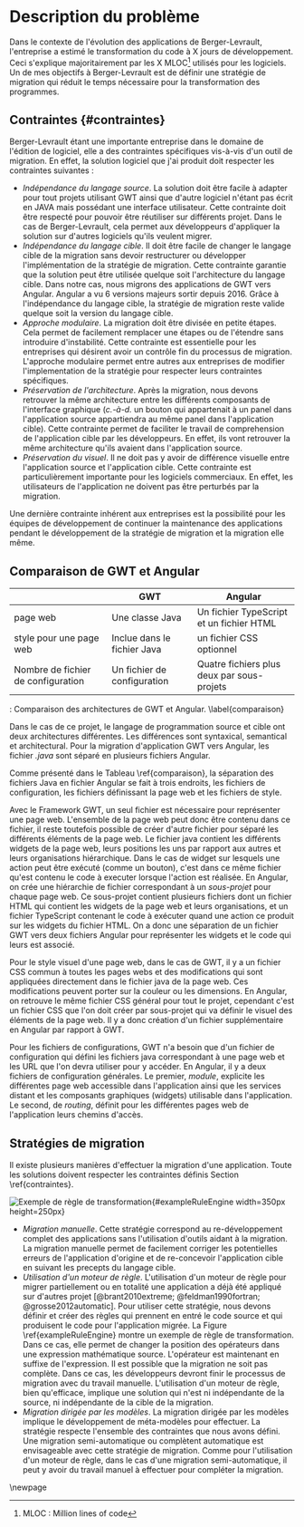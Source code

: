 # Description du problème

Dans le contexte de l'évolution des applications de Berger-Levrault,
    l'entreprise a estimé le transformation du code à X jours de développement.
Ceci s'explique majoritairement par les X MLOC[^mloc] utilisés pour les logiciels.
Un de mes objectifs à Berger-Levrault est de définir une stratégie de migration
    qui réduit le temps nécessaire pour la transformation des programmes.

[^mloc]: MLOC : Million lines of code

## Contraintes {#contraintes}

Berger-Levrault étant une importante entreprise dans le domaine de l'édition de logiciel,
    elle a des contraintes spécifiques vis-à-vis d'un outil de migration.
En effet, la solution logiciel que j'ai produit doit respecter les contraintes suivantes :

- _Indépendance du langage source_. La solution doit être facile à adapter pour tout projets utilisant GWT ainsi que d'autre logiciel n'étant pas écrit en JAVA mais possédant une interface utilisateur. Cette contrainte doit être respecté pour pouvoir être réutiliser sur différents projet. Dans le cas de Berger-Levrault, cela permet aux développeurs d'appliquer la solution sur d'autres logiciels qu'ils veulent migrer.
- _Indépendance du langage cible_. Il doit être facile de changer le langage cible de la migration sans devoir restructurer ou développer l'implémentation de la stratégie de migration. Cette contrainte garantie que la solution peut être utilisée quelque soit l'architecture du langage cible.
    Dans notre cas, nous migrons des applications de GWT vers Angular. Angular a vu 6 versions majeurs sortir depuis 2016. Grâce à l'indépendance du langage cible, la stratégie de migration reste valide quelque soit la version du langage cible.
- _Approche modulaire_. La migration doit être divisée en petite étapes. Cela permet de facilement remplacer une étapes ou de l'étendre sans introduire d'instabilité. Cette contrainte est essentielle pour les entreprises qui désirent avoir un contrôle fin du processus de migration. L'approche modulaire permet entre autres aux entreprises de modifier l'implementation de la stratégie pour respecter leurs contraintes spécifiques.
- _Préservation de l'architecture_. Après la migration, nous devons retrouver la même architecture entre les différents composants de l'interface graphique (_c.-à-d._ un bouton qui appartenait à un panel dans l'application source appartiendra au même panel dans l'application cible). Cette contrainte permet de faciliter le travail de comprehension de l'application cible par les développeurs. En effet, ils vont retrouver la même architecture qu'ils avaient dans l'application source.
- _Préservation du visuel_. Il ne doit pas y avoir de différence visuelle entre l'application source et l'application cible. Cette contrainte est particulièrement importante pour les logiciels commerciaux. En effet, les utilisateurs de l'application ne doivent pas être perturbés par la migration.

Une dernière contrainte inhérent aux entreprises est la possibilité pour les équipes de développement de continuer la maintenance des applications pendant le développement de la stratégie de migration et la migration elle même.

## Comparaison de GWT et Angular

 |                                    | GWT                         | Angular                                    |
 | ---------------------------------- | --------------------------- | ------------------------------------------ |
 | page web                           | Une classe Java             | Un fichier TypeScript et un fichier HTML   |
 | style pour une page web            | Inclue dans le fichier Java | un fichier CSS optionnel                   |
 | Nombre de fichier de configuration | Un fichier de configuration | Quatre fichiers plus deux par sous-projets |

: Comparaison des architectures de GWT et Angular. \label{comparaison}

Dans le cas de ce projet, le langage de programmation source et cible ont deux architectures différentes.
Les différences sont syntaxical, semantical et architectural.
Pour la migration d'application GWT vers Angular, les fichier _.java_ sont séparé en plusieurs fichiers Angular.

Comme présenté dans le Tableau \ref{comparaison}, la séparation des fichiers Java en fichier
    Angular se fait à trois endroits, les fichiers de configuration, les fichiers définissant la page web et les fichiers de style.

Avec le Framework GWT, un seul fichier est nécessaire pour représenter une page web.
L'ensemble de la page web peut donc être contenu dans ce fichier,
    il reste toutefois possible de créer d'autre fichier pour séparé les différents éléments de la page web.
Le fichier java contient les différents widgets de la page web, leurs positions les uns par rapport aux autres et leurs organisations hiérarchique.
Dans le cas de widget sur lesquels une action peut être exécuté (comme un bouton), c'est dans ce
    même fichier qu'est contenu le code à executer lorsque l'action est réalisée.
En Angular, on crée une hiérarchie de fichier correspondant à un _sous-projet_ pour chaque page web.
Ce sous-projet contient plusieurs fichiers dont un fichier HTML qui contient les widgets de la page web et leurs organisations, et un fichier TypeScript contenant le code à exécuter quand une action ce produit
sur les widgets du fichier HTML.
On a donc une séparation de un fichier GWT vers deux fichiers Angular pour représenter les widgets et le code qui leurs est associé.

Pour le style visuel d'une page web, dans le cas de GWT, il y a un fichier CSS commun à toutes les pages webs et des modifications qui sont appliquées directement dans le fichier java de la page web. Ces modifications peuvent porter sur la couleur ou les dimensions.
En Angular, on retrouve le même fichier CSS général pour tout le projet,
    cependant c'est un fichier CSS que l'on doit créer par sous-projet qui va définir le visuel des éléments de la page web.
Il y a donc création d'un fichier supplémentaire en Angular par rapport à GWT.

Pour les fichiers de configurations, GWT n'a besoin que d'un fichier de configuration qui défini
    les fichiers java correspondant à une page web et les URL que l'on devra utiliser pour y accéder.
En Angular, il y a deux fichiers de configuration générales. Le premier, _module_, explicite les différentes page web accessible dans l'application ainsi que les services distant et les composants graphiques (widgets) utilisable dans l'application. Le second, de _routing_, définit pour les différentes pages web de l'application leurs chemins d'accès.

## Stratégies de migration

Il existe plusieurs manières d'effectuer la migration d'une application.
Toute les solutions doivent respecter les contraintes définis
    Section \ref{contraintes}.

![Exemple de règle de transformation](figures/exampleRuleEngine.png){#exampleRuleEngine width=350px height=250px}

- _Migration manuelle_. Cette stratégie correspond au re-développement complet des applications sans l'utilisation d'outils aidant à la migration. La migration manuelle permet de facilement corriger les potentielles erreurs de l'application d'origine et de re-concevoir l'application cible en suivant les precepts du langage cible.  
- _Utilisation d'un moteur de règle_. L'utilisation d'un moteur de règle pour migrer partiellement ou en totalité une application a déjà été appliqué sur d'autres projet [@brant2010extreme; @feldman1990fortran; @grosse2012automatic]. Pour utiliser cette stratégie, nous devons définir et créer des règles qui prennent en entré le code source et qui produisent le code pour l'application migrée. La Figure \ref{exampleRuleEngine} montre un exemple de règle de transformation. Dans ce cas, elle permet de changer la position des opérateurs dans une expression mathématique source. L'opérateur est maintenant en suffixe de l'expression. Il est possible que la migration ne soit pas complète. Dans ce cas, les développeurs devront finir le processus de migration avec du travail manuelle. L'utilisation d'un moteur de règle, bien qu'efficace, implique une solution qui n'est ni indépendante de la source, ni indépendante de la cible de la migration.
- _Migration dirigée par les modèles_. La migration dirigée par les modèles implique le développement de méta-modèles pour effectuer. La stratégie respecte l'ensemble des contraintes que nous avons défini. Une migration semi-automatique ou complètent automatique est envisageable avec cette stratégie de migration. Comme pour l'utilisation d'un moteur de règle, dans le cas d'une migration semi-automatique, il peut y avoir du travail manuel à effectuer pour compléter la migration.

\newpage